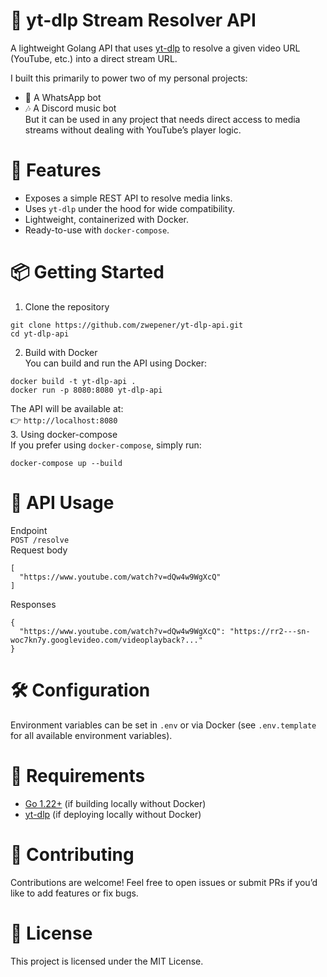 # 🎵 yt-dlp Stream Resolver API
A lightweight Golang API that uses [yt-dlp](https://github.com/yt-dlp/yt-dlp) to resolve a given video URL (YouTube, etc.) into a direct stream URL.

I built this primarily to power two of my personal projects:
* 📱 A WhatsApp bot
* 🎶 A Discord music bot\
But it can be used in any project that needs direct access to media streams without dealing with YouTube’s player logic.

# 🚀 Features
* Exposes a simple REST API to resolve media links.
* Uses `yt-dlp` under the hood for wide compatibility.
* Lightweight, containerized with Docker.
* Ready-to-use with `docker-compose`.

# 📦 Getting Started
1. Clone the repository
```
git clone https://github.com/zwepener/yt-dlp-api.git
cd yt-dlp-api
```
2. Build with Docker\
You can build and run the API using Docker:
```
docker build -t yt-dlp-api .
docker run -p 8080:8080 yt-dlp-api
```
The API will be available at:\
👉 `http://localhost:8080`  
3. Using docker-compose\
If you prefer using `docker-compose`, simply run:  
```
docker-compose up --build
```

# 🔌 API Usage
Endpoint\
`POST /resolve`  
Request body
```
[
  "https://www.youtube.com/watch?v=dQw4w9WgXcQ"
]
```
Responses
```
{
  "https://www.youtube.com/watch?v=dQw4w9WgXcQ": "https://rr2---sn-woc7kn7y.googlevideo.com/videoplayback?..."
}
```

# 🛠 Configuration
Environment variables can be set in `.env` or via Docker (see `.env.template` for all available environment variables).

# 📜 Requirements
* [Go 1.22+](https://go.dev/doc/install) (if building locally without Docker)
* [yt-dlp](https://github.com/yt-dlp/yt-dlp) (if deploying locally without Docker)

# 🤝 Contributing
Contributions are welcome! Feel free to open issues or submit PRs if you’d like to add features or fix bugs.

# 📄 License
This project is licensed under the MIT License.
